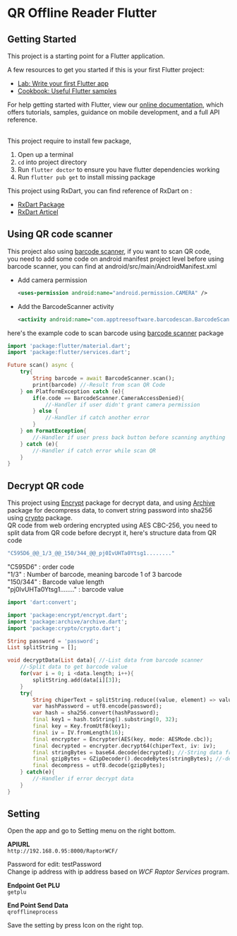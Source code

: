 # QR Offline Reader Flutter

## Getting Started

This project is a starting point for a Flutter application.

A few resources to get you started if this is your first Flutter project:

- [Lab: Write your first Flutter app](https://flutter.dev/docs/get-started/codelab)
- [Cookbook: Useful Flutter samples](https://flutter.dev/docs/cookbook)

For help getting started with Flutter, view our
[online documentation](https://flutter.dev/docs), which offers tutorials,
samples, guidance on mobile development, and a full API reference.<br/><br/>

This project require to install few package, <br/>
1. Open up a terminal
2. `cd` into project directory
3. Run `flutter doctor` to ensure you have flutter dependencies working
4. Run `flutter pub get` to install missing package

This project using RxDart, you can find reference of RxDart on : <br/>
- [RxDart Package](https://pub.dev/packages/rxdart)
- [RxDart Articel](https://medium.com/nusanet/flutter-bloc-pattern-with-rxdart-60a34ec526df)

## Using QR code scanner
This project also using [barcode scanner](https://pub.dev/packages/barcode_scan), if you want to scan QR code,<br/> you need to add some code on android manifest project level before using barcode scanner, you can find at android/src/main/AndroidManifest.xml
- Add camera permission <br/>
  ```xml
  <uses-permission android:name="android.permission.CAMERA" />
  ```
- Add the BarcodeScanner activity <br/>
  ```xml
  <activity android:name="com.apptreesoftware.barcodescan.BarcodeScannerActivity"/>
  ```
here's the example code to scan barcode using [barcode scanner](https://pub.dev/packages/barcode_scan) package

```dart
import 'package:flutter/material.dart';
import 'package:flutter/services.dart';

Future scan() async {
    try{
        String barcode = await BarcodeScanner.scan();
        print(barcode) //-Result from scan QR Code
    } on PlatformException catch (e){
        if(e.code == BarcodeScanner.CameraAccessDenied){
            //-Handler if user didn't grant camera permission
        } else {
            //-Handler if catch another error
        }
    } on FormatException{
        //-Handler if user press back button before scanning anything
    } catch (e){
        //-Handler if catch error while scan QR
    }
}
```

## Decrypt QR code
This project using [Encrypt](https://pub.dev/packages/encrypt) package for decrypt data,
and using [Archive](https://pub.dev/packages/archive) package for decompress data, to convert string password into sha256 using [crypto](https://pub.dev/packages/crypto) package. <br/>
QR code from web ordering encrypted using AES CBC-256, you need to split data from QR code before decrypt it, here's structure data from QR code <br/>

```dart
"C595D6_@@_1/3_@@_150/344_@@_pj0IvUHTa0Ytsg1........"
```
"C595D6" : order code<br/>
"1/3" : Number of barcode, meaning barcode 1 of 3 barcode<br/>
"150/344" : Barcode value length<br/>
"pj0IvUHTa0Ytsg1........" : barcode value<br/>

```dart
import 'dart:convert';

import 'package:encrypt/encrypt.dart';
import 'package:archive/archive.dart';
import 'package:crypto/crypto.dart';

String password = 'password';
List splitString = [];

void decryptData(List data){ //-List data from barcode scanner
    //-Split data to get barcode value
    for(var i = 0; i <data.length; i++){
        splitString.add(data[i][3]);
    }
    try{
        String chiperText = splitString.reduce((value, element) => value + element);
        var hashPassword = utf8.encode(password);
        var hash = sha256.convert(hashPassword);
        final key1 = hash.toString().substring(0, 32);
        final key = Key.fromUtf8(key1);
        final iv = IV.fromLength(16);
        final encrypter = Encrypter(AES(key, mode: AESMode.cbc));
        final decrypted = encrypter.decrypt64(chiperText, iv: iv);
        final stringBytes = base64.decode(decrypted); //-String data from decrypt
        final gzipBytes = GZipDecoder().decodeBytes(stringBytes); //-decompress data
        final decompress = utf8.decode(gzipBytes);
    } catch(e){
        //-Handler if error decrypt data
    }
}
```

## Setting

Open the app and go to Setting menu on the right bottom.

**APIURL** <br/>
`http://192.168.0.95:8000/RaptorWCF/`

Password for edit: testPassword <br/>
Change ip address with ip address based on *WCF Raptor Services* program.

**Endpoint Get PLU**<br/>
`getplu`

**End Point Send Data**<br/>
`qrofflineprocess`

Save the setting by press Icon on the right top. 


